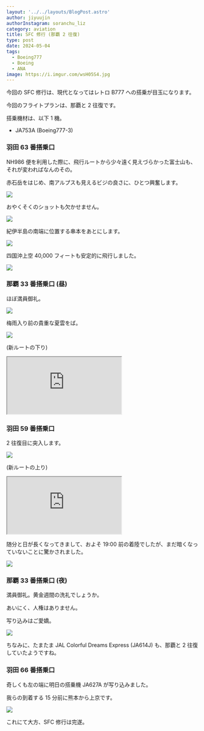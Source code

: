 ```yaml
---
layout: '../../layouts/BlogPost.astro'
author: jiyuujin
authorInstagram: soranchu_liz
category: aviation
title: SFC 修行 (那覇 2 往復)
type: post
date: 2024-05-04
tags:
  - Boeing777
  - Boeing
  - ANA
image: https://i.imgur.com/wsH05S4.jpg
---
```


今回の SFC 修行は、現代となってはレトロ B777 への搭乗が目玉になります。

今回のフライトプランは、那覇と 2 往復です。

搭乗機材は、以下 1 機。

- JA753A (Boeing777-3)

### 羽田 63 番搭乗口

NH986 便を利用した際に、飛行ルートから少々遠く見えづらかった富士山も、それが変わればなんのその。

赤石岳をはじめ、南アルプスも見えるビジの良さに、ひとつ興奮します。

![](/assets/img/20240504/MtFuji_2.JPG)

おやくそくのショットも欠かせません。

![](/assets/img/20240504/MtFuji_3.JPG)

紀伊半島の南端に位置する串本をあとにします。

![](/assets/img/20240504/JA753A_1.JPG)

四国沖上空 40,000 フィートも安定的に飛行しました。

![](/assets/img/20240504/JA753A_2.JPG)

### 那覇 33 番搭乗口 (昼)

ほぼ満員御礼。

![](/assets/img/20240504/JA753A_3.JPG)

梅雨入り前の貴重な夏雲をば。

![](/assets/img/20240504/JA753A_4.JPG)

(新ルートの下り)

<div class="wrapper">
  <div class="container">
    <iframe src="https://www.youtube.com/embed/pnRMuAzAU8w" class="player" title="Boeing777 音" loading="lazy"></iframe>
  </div>
</div>

### 羽田 59 番搭乗口

2 往復目に突入します。

![](/assets/img/20240504/JA753A_5.JPG)

(新ルートの上り)

<div class="wrapper">
  <div class="container">
    <iframe src="https://www.youtube.com/embed/FxxxDvOqvIk" class="player" title="Boeing777 音" loading="lazy"></iframe>
  </div>
</div>

随分と日が長くなってきまして、およそ 19:00 前の着陸でしたが、まだ暗くなっていないことに驚かされました。

![](/assets/img/20240504/JA753A_6.JPG)

### 那覇 33 番搭乗口 (夜)

満員御礼。黄金週間の洗礼でしょうか。

あいにく、人権はありません。

写り込みはご愛嬌。

![](/assets/img/20240504/JA753A_7.JPG)

ちなみに、たまたま JAL Colorful Dreams Express (JA614J) も、那覇と 2 往復していたようですね。

### 羽田 66 番搭乗口

奇しくも左の端に明日の搭乗機 JA627A が写り込みました。

我らの到着する 15 分前に熊本から上京です。

![](/assets/img/20240504/JA753A_8.JPG)

これにて大方、SFC 修行は完遂。
